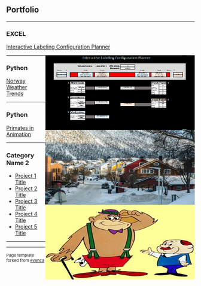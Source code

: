 ## Portfolio

---

### EXCEL 

[Interactive Labeling Configuration Planner](/Interactive_Labeling.md)

<img style="float: right;" src="/Interactive_Labels_Small.png?raw=true" width="400" height="200"/>

---

### Python           <img align = "center" src="/images/Norway_Small.jpg?raw=true" style="float: right;" width="400" height="200"/>
   
[Norway Weather Trends](https://github.com/James-E-Porter/Norway_Weather_Trends/blob/main/Norway_Weather.ipynb) 




---

### Python

[Primates in Animation](https://github.com/James-E-Porter/Primates_In_Animation/blob/main/Primates%20in%20Animation%20Part%201.ipynb)

<img style="float: right;" src="/images/We've got a gorilla for sale.jpg?raw=true" width="400" height="200"/>

---

### Category Name 2

- [Project 1 Title](http://example.com/)
- [Project 2 Title](http://example.com/)
- [Project 3 Title](http://example.com/)
- [Project 4 Title](http://example.com/)
- [Project 5 Title](http://example.com/)

---




---
<p style="font-size:11px">Page template forked from <a href="https://github.com/evanca/quick-portfolio">evanca</a></p>
<!-- Remove above link if you don't want to attibute -->
